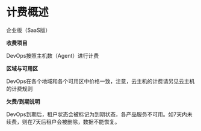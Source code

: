 # 计费概述

企业版（SaaS版）

**收费项目**

DevOps按照主机数（Agent）进行计费

**区域与可用区**

DevOps在各个地域和各个可用区中价格一致，注意，云主机的计费请另见云主机的计费规则

**欠费/到期说明**

DevOps到期后，租户状态会被标记为到期状态，各产品服务不可用。如7天内未续费，则在7天后租户会被删除，数据不能恢复。
